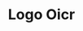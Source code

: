 ---
title: Logo Oicr
isPublic_b: true
published: true

file:
  src: /assets/site/images/logo-oicr-grey.png
  type: image/png
alt_txt: 'Logo Oicr'

---